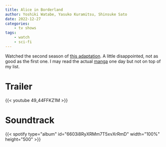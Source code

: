 ```yaml
---
title: Alice in Borderland
author: Yoshiki Watabe, Yasuko Kuramitsu, Shinsuke Sato
date: 2022-12-27
categories:
    - tv shows
tags:
    - watch
    - sci-fi
---
```




Watched the second season of [this adaptation][]. A little disappointed, not as good as the first one. I
may read the actual [manga][] one day but not on top of my list.

[this adaptation]: https://en.wikipedia.org/wiki/Alice_in_Borderland_(TV_series)
[manga]: https://www.anime-planet.com/manga/alice-in-borderland

# Trailer

{{< youtube 49_44FFKZ1M >}}

# Soundtrack

{{< spotify type="album" id="6603i8RyXRMm7T5xvXrRmD" width="100%" height="500" >}}
